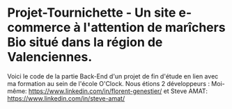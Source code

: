 # Projet-Tournichette - Un site e-commerce à l'attention de marîchers Bio situé dans la région de Valenciennes.

Voici le code de la partie Back-End d'un projet de fin d'étude en lien avec ma formation au sein de l'école O'Clock.
Nous étions 2 développeurs :
Moi-même: https://www.linkedin.com/in/florent-genestier/
et Steve AMAT: https://www.linkedin.com/in/steve-amat/



